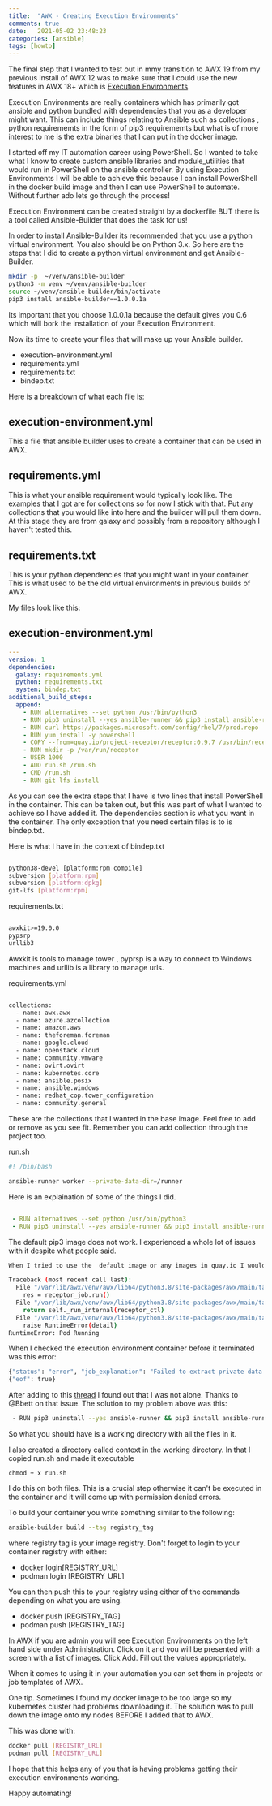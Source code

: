 ```yaml
---
title:  "AWX - Creating Execution Environments"
comments: true
date:   2021-05-02 23:48:23
categories: [ansible]
tags: [howto]
---
```

The final step that I wanted to test out in mmy transition to AWX 19 from my previous install of AWX 12 was to make sure that I could use the new features in AWX 18+ which is [Execution Environments](https://ansible-runner.readthedocs.io/en/latest/execution_environments.html).

Execution Environments are really containers which has primarily got ansible and python bundled with dependencies that you as a developer might want. This can include things relating to Ansible such as collections , python requirememts in the form of pip3 requirememts but what is of more interest to me is the extra binaries that I can put in the docker image.

I started off my IT automation career using PowerShell.  So I wanted to take what I know to create custom ansible libraries and module_utilities that would run in PowerShell on the ansible controller.
By using Execution Environments I will be able to achieve this because I can install PowerShell in the docker build image and then I can use PowerShell to automate. Without further ado lets go through the process!

Execution Environment can be created straight by a dockerfile BUT there is a tool called Ansible-Builder that does the task for us! 

In order to install Ansible-Builder its recommended that you use a python virtual environment. You also should be on Python 3.x. So here are the steps that I did to create a python virtual environment and get Ansible-Builder.
```bash
mkdir -p  ~/venv/ansible-builder
python3 -m venv ~/venv/ansible-builder
source ~/venv/ansible-builder/bin/activate
pip3 install ansible-builder==1.0.0.1a
```
Its important that you choose 1.0.0.1a because the default gives you 0.6 which will bork the installation of your Execution Environment.

Now its time to create your files that will make up your Ansible builder.

* execution-environment.yml
* requirements.yml
* requirements.txt
* bindep.txt

Here is a breakdown of what each file is:

## execution-environment.yml
This a file that ansible builder uses to create a container that can be used in AWX.

## requirements.yml
This is what your ansible requirement would typically look like. The examples that I got are for collections so for now I stick with that. Put any collections that you would like into here and the builder will pull them down. At this stage they are from galaxy and possibly from a repository although I haven't tested this.

## requirements.txt
This is your python dependencies that you might want in your container. This is what used to be the old virtual environments in previous builds of AWX.

My files look like this:
## execution-environment.yml

```yml
---
version: 1
dependencies:
  galaxy: requirements.yml
  python: requirements.txt
  system: bindep.txt
additional_build_steps:
  append:
    - RUN alternatives --set python /usr/bin/python3
    - RUN pip3 uninstall --yes ansible-runner && pip3 install ansible-runner==2.0.0a1
    - RUN curl https://packages.microsoft.com/config/rhel/7/prod.repo | tee /etc/yum.repos.d/microsoft.repo
    - RUN yum install -y powershell
    - COPY --from=quay.io/project-receptor/receptor:0.9.7 /usr/bin/receptor /usr/bin/receptor
    - RUN mkdir -p /var/run/receptor
    - USER 1000
    - ADD run.sh /run.sh
    - CMD /run.sh
    - RUN git lfs install

```

As you can see the extra steps that I have is two lines that install PowerShell in the container. This can be taken out, but this was part of what I wanted to achieve so I have added it. 
The dependencies section is what you want in the container. The only exception  that you need certain files is  to is bindep.txt.

Here is what I have in the context of bindep.txt

```bash

python38-devel [platform:rpm compile]
subversion [platform:rpm]
subversion [platform:dpkg]
git-lfs [platform:rpm]

```

requirements.txt

```bash

awxkit>=19.0.0
pypsrp
urllib3

```
Awxkit is tools to manage tower , pyprsp is a way to connect to Windows machines and urllib is a library to manage urls.

requirements.yml
```bash

collections:
  - name: awx.awx
  - name: azure.azcollection
  - name: amazon.aws
  - name: theforeman.foreman
  - name: google.cloud
  - name: openstack.cloud
  - name: community.vmware
  - name: ovirt.ovirt
  - name: kubernetes.core
  - name: ansible.posix
  - name: ansible.windows
  - name: redhat_cop.tower_configuration
  - name: community.general

  ```
These are the collections that I wanted in the base image. Feel free to add or remove as you see fit. Remember you can add collection through the project too. 

run.sh
```bash
#! /bin/bash

ansible-runner worker --private-data-dir=/runner
```



Here is an explaination of some of the things I did. 
```yml

 - RUN alternatives --set python /usr/bin/python3
 - RUN pip3 uninstall --yes ansible-runner && pip3 install ansible-runner==2.0.0a1

```
The default pip3 image does not work. I experienced a whole lot of issues with it despite what people said.

```bash 
When I tried to use the  default image or any images in quay.io I would get this error in the Ansible job template screen:

Traceback (most recent call last):
  File "/var/lib/awx/venv/awx/lib64/python3.8/site-packages/awx/main/tasks.py", line 1397, in run
    res = receptor_job.run()
  File "/var/lib/awx/venv/awx/lib64/python3.8/site-packages/awx/main/tasks.py", line 2957, in run
    return self._run_internal(receptor_ctl)
  File "/var/lib/awx/venv/awx/lib64/python3.8/site-packages/awx/main/tasks.py", line 3008, in _run_internal
    raise RuntimeError(detail)
RuntimeError: Pod Running
```
When I checked the execution environment container before it terminated was this error:

```python
{"status": "error", "job_explanation": "Failed to extract private data directory on worker.", "result_traceback": "Traceback (most recent call last):\n  File \"/usr/local/lib/python3.8/site-packages/ansible_runner/streaming.py\", line 107, in run\n    unstream_dir(self._input, data['zipfile'], self.private_data_dir)\n  File \"/usr/local/lib/python3.8/site-packages/ansible_runner/utils/streaming.py\", line 52, in unstream_dir\n    with zipfile.ZipFile(tmp.name, 'r') as archive:\n  File \"/usr/lib64/python3.8/zipfile.py\", line 1268, in __init__\n    self._RealGetContents()\n  File \"/usr/lib64/python3.8/zipfile.py\", line 1335, in _RealGetContents\n    raise BadZipFile(\"File is not a zip file\")\nzipfile.BadZipFile: File is not a zip file\n"}
{"eof": true}
```

After adding to this [thread](https://github.com/ansible/awx/issues/9917) I found out that I was not alone.  Thanks to  @Bbett on that issue. The solution to my problem above was this:
```bash
 - RUN pip3 uninstall --yes ansible-runner && pip3 install ansible-runner==2.0.0a1
```

So what you should have is a working directory with all the files in it.

I also created a directory called context in the working directory. In that I copied run.sh and made it executable 
```
chmod + x run.sh 
```

I do this on both files.  This is a crucial step otherwise it can't be executed in the container and it will come up with permission denied errors.

To build your container you write something similar to the following:

```bash
ansible-builder build --tag registry_tag
```
where registry tag is your image registry. Don't forget to login to your container registry with either:

* docker login[REGISTRY_URL] 
* podman login [REGISTRY_URL]

You can then push this to your registry using either of the commands depending on what you are using. 

* docker push [REGISTRY_TAG]
* podman push  [REGISTRY_TAG]

In AWX if you are admin  you will see Execution Environments on the left hand side under Administration.
Click on it and you will be presented with a screen with a list of images. Click Add. Fill out the values appropriately.

When it comes to using it in your automation you can set them in projects or job templates of AWX.

One tip. Sometimes I found my docker image to be too large so my kubernetes cluster had problems downloading it. The solution was to pull down the image onto my nodes BEFORE I added that to AWX.

This was done with:
```bash 
docker pull [REGISTRY_URL]
podman pull [REGISTRY_URL]
```

I hope that this helps any of you that is having problems getting their execution environments working. 

Happy automating!